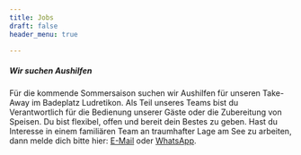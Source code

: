```yaml
---
title: Jobs
draft: false
header_menu: true

---
```


##### Wir suchen Aushilfen

Für die kommende Sommersaison suchen wir Aushilfen für unseren Take-Away im Badeplatz Ludretikon. Als Teil unseres Teams bist du Verantwortlich für die Bedienung unserer Gäste oder die Zubereitung von Speisen. Du bist flexibel, offen und bereit dein Bestes zu geben. Hast du Interesse in einem familiären Team an traumhafter Lage am See zu arbeiten, dann melde dich bitte hier: [E-Mail](mailto:info@badeplatz.ch) oder  [WhatsApp](https://wa.me/41779082864).


